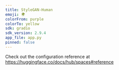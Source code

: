 ```yaml
---
title: StyleGAN-Human
emoji: 🌍
colorFrom: purple
colorTo: yellow
sdk: gradio
sdk_version: 2.9.4
app_file: app.py
pinned: false
---
```


Check out the configuration reference at https://huggingface.co/docs/hub/spaces#reference
